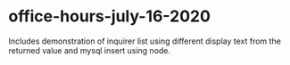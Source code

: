 # office-hours-july-16-2020

Includes demonstration of inquirer list using different display text from the returned value and mysql insert using node.
